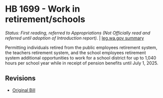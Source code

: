 # HB 1699 - Work in retirement/schools
*Status: First reading, referred to Appropriations (Not Officially read and referred until adoption of Introduction report).* | [leg.wa.gov summary](https://app.leg.wa.gov/billsummary?BillNumber=1699&Year=2021)

Permitting individuals retired from the public employees retirement system, the teachers retirement system, and the school employees retirement system additional opportunities to work for a school district for up to 1,040 hours per school year while in receipt of pension benefits until July 1, 2025.

## Revisions
* [Original Bill](1/)